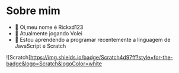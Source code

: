 # Sobre mim
- 👋 Oi,meu nome é Rickxd123
- 👀 Atualmente jogando Volei
- 🌱 Estou aprendendo a programar recentemente a linguagem de JavaScript e Scratch

![Scratch]https://img.shields.io/badge/Scratch4d97ff?style=for-the-badge&logo=Scratch&logoColor=white
